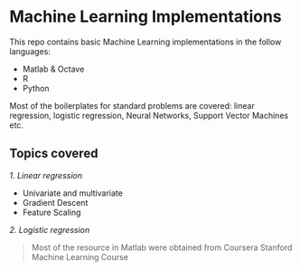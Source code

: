 # Machine Learning Implementations

This repo contains basic Machine Learning implementations in the follow languages: 

- Matlab & Octave
- R
- Python

Most of the boilerplates for standard problems are covered: linear regression, logistic regression, Neural Networks, Support Vector Machines etc.

## Topics covered

_1. Linear regression_
- Univariate and multivariate
- Gradient Descent
- Feature Scaling
 
_2. Logistic regression_

> Most of the resource in Matlab were obtained from Coursera Stanford Machine Learning Course
